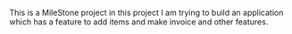 This is a MileStone project in this project I am trying to build an application which has a feature to add items and make invoice and other features.
